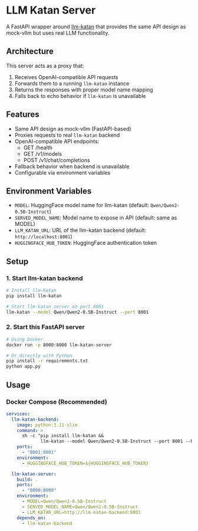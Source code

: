 # LLM Katan Server

A FastAPI wrapper around [llm-katan](https://pypi.org/project/llm-katan/) that provides the same API design as mock-vllm but uses real LLM functionality.

## Architecture

This server acts as a proxy that:

1. Receives OpenAI-compatible API requests
2. Forwards them to a running `llm-katan` instance
3. Returns the responses with proper model name mapping
4. Falls back to echo behavior if `llm-katan` is unavailable

## Features

- Same API design as mock-vllm (FastAPI-based)
- Proxies requests to real `llm-katan` backend
- OpenAI-compatible API endpoints:
  - GET /health
  - GET /v1/models  
  - POST /v1/chat/completions
- Fallback behavior when backend is unavailable
- Configurable via environment variables

## Environment Variables

- `MODEL`: HuggingFace model name for llm-katan (default: `Qwen/Qwen2-0.5B-Instruct`)
- `SERVED_MODEL_NAME`: Model name to expose in API (default: same as MODEL)
- `LLM_KATAN_URL`: URL of the llm-katan backend (default: `http://localhost:8001`)
- `HUGGINGFACE_HUB_TOKEN`: HuggingFace authentication token

## Setup

### 1. Start llm-katan backend

```bash
# Install llm-katan
pip install llm-katan

# Start llm-katan server on port 8001
llm-katan --model Qwen/Qwen2-0.5B-Instruct --port 8001
```

### 2. Start this FastAPI server

```bash
# Using Docker
docker run -p 8000:8000 llm-katan-server

# Or directly with Python
pip install -r requirements.txt
python app.py
```

## Usage

### Docker Compose (Recommended)

```yaml
services:
  llm-katan-backend:
    image: python:3.11-slim
    command: >
      sh -c "pip install llm-katan && 
             llm-katan --model Qwen/Qwen2-0.5B-Instruct --port 8001 --host 0.0.0.0"
    ports:
      - "8001:8001"
    environment:
      - HUGGINGFACE_HUB_TOKEN=${HUGGINGFACE_HUB_TOKEN}

  llm-katan-server:
    build: .
    ports:
      - "8000:8000"
    environment:
      - MODEL=Qwen/Qwen2-0.5B-Instruct
      - SERVED_MODEL_NAME=Qwen/Qwen2-0.5B-Instruct
      - LLM_KATAN_URL=http://llm-katan-backend:8001
    depends_on:
      - llm-katan-backend
```
